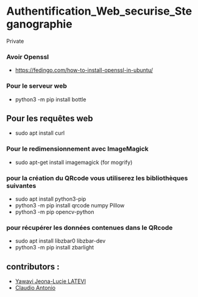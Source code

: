 # Authentification_Web_securise_Steganographie
Private

### Avoir Openssl 
* https://fedingo.com/how-to-install-openssl-in-ubuntu/

### Pour le serveur web 
* python3 -m pip install bottle

## Pour les requêtes web

* sudo apt install curl

### Pour le  redimensionnement avec ImageMagick 
* sudo apt-get install imagemagick (for mogrify)

### pour la création du QRcode vous utiliserez les bibliothèques suivantes
* sudo apt install python3-pip
* python3 -m pip install qrcode numpy Pillow
* python3 -m pip opencv-python

### pour récupérer les données contenues dans le QRcode
* sudo apt install libzbar0 libzbar-dev
* python3 -m pip install zbarlight


## contributors :

* [Yawavi Jeona-Lucie LATEVI](https://github.com/jeo284)
* [Claudio Antonio](https://github.com/MonaQuimbamba)

